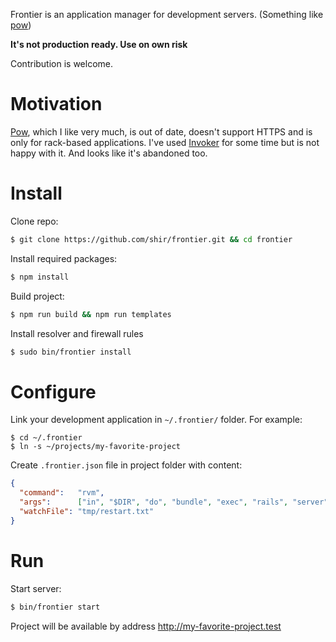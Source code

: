 Frontier is an application manager for development servers.
(Something like [pow](http://pow.cx))

**It's not production ready. Use on own risk**

Contribution is welcome.

# Motivation

[Pow](http://pow.cx), which I like very much, is out of date,
doesn't support HTTPS and is only for rack-based applications. I've used
[Invoker](http://invoker.codemancers.com) for some time but is not happy
with it. And looks like it's abandoned too.

# Install

Clone repo:
```sh
$ git clone https://github.com/shir/frontier.git && cd frontier
```

Install required packages:
```sh
$ npm install
```

Build project:
```sh
$ npm run build && npm run templates
```

Install resolver and firewall rules
```sh
$ sudo bin/frontier install
```

# Configure

Link your development application in `~/.frontier/` folder. For example:
```
$ cd ~/.frontier
$ ln -s ~/projects/my-favorite-project
```

Create `.frontier.json` file in project folder with content:
```json
{
  "command":   "rvm",
  "args":      ["in", "$DIR", "do", "bundle", "exec", "rails", "server", "-p", "$PORT"],
  "watchFile": "tmp/restart.txt"
}
```

# Run

Start server:
```sh
$ bin/frontier start
```

Project will be available by address http://my-favorite-project.test
